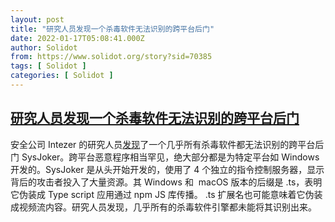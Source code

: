 ```yaml
---
layout: post
title: "研究人员发现一个杀毒软件无法识别的跨平台后门"
date: 2022-01-17T05:08:41.000Z
author: Solidot
from: https://www.solidot.org/story?sid=70385
tags: [ Solidot ]
categories: [ Solidot ]
---
```

<!--1642396121000-->
[研究人员发现一个杀毒软件无法识别的跨平台后门](https://www.solidot.org/story?sid=70385)
------

<div>
安全公司 Intezer 的研究人员<a href="https://www.intezer.com/blog/malware-analysis/new-backdoor-sysjoker/">发现</a>了一个几乎所有杀毒软件都无法识别的跨平台后门 SysJoker。跨平台恶意程序相当罕见，绝大部分都是为特定平台如 Windows 开发的。SysJoker 是从头开始开发的，使用了 4 个独立的指令控制服务器，显示背后的攻击者投入了大量资源。其 Windows 和&nbsp; macOS 版本的后缀是 .ts，表明它伪装成 Type script 应用通过 npm JS 库传播。 .ts 扩展名也可能意味着它伪装成视频流内容。研究人员发现，几乎所有的杀毒软件引擎都未能将其识别出来。
</div>
